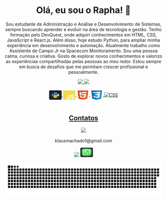 <div align="center">
  <h1>Olá, eu sou o Rapha! 🖖</h1>

  <p>Sou estudante de Administração e Análise e Desenvolvimento de Sistemas, sempre buscando aprender e evoluir na área de       tecnologia e gestão.
  Tenho formação pelo DevQuest, onde adquiri conhecimentos em HTML, CSS, JavaScript e React.js. Além disso, hoje estudo          Python, para ampliar minha experiência em desenvolvimento e automação. Atualmente trabalho como Assistente de Campo Jr na      Spacecom Monitoramento.
  Sou uma pessoa calma, curiosa e criativa. Gosto de explorar novos conhecimentos e valorizo as experiências compartilhadas      pelas pessoas ao meu redor. Estou sempre em busca de desafios que me permitam crescer profissional e pessoalmente.
  </p>
</div>

<div align="center">
  <a href="https://github.com/KlausMachado">
  <img height="180em" src="https://github-readme-stats.vercel.app/api?username=KlausMachado&show_icons=true&theme=tokyonight&include_all_commits=true&count_private=true"/>
  <img height="180em" src="https://github-readme-stats.vercel.app/api/top-langs/?username=KlausMachado&layout=compact&langs_count=6&theme=tokyonight"/>
</div>
<div align="center" style="display: inline_block"><br>
  <img align="center" alt="Python" height="30" width="40" src="https://github.com/gui-bus/TechIcons/blob/main/Dark/Python.svg">
  <img align="center" alt="Js" height="30" width="40" src="https://raw.githubusercontent.com/devicons/devicon/master/icons/javascript/javascript-plain.svg">
  <img align="center" alt="HTML" height="30" width="40" src="https://raw.githubusercontent.com/devicons/devicon/master/icons/html5/html5-original.svg">
  <img align="center" alt="CSS" height="30" width="40" src="https://raw.githubusercontent.com/devicons/devicon/master/icons/css3/css3-original.svg">
   <img align="center" alt="CSS" height="30" width="40" 
        src="https://cdn.jsdelivr.net/gh/devicons/devicon/icons/react/react-original.svg" />
</div>
 
 <br>
 
  <div align="center"> 
    <h2>Contatos</h2>  
  </div>
 
<div align="center"> 
  <a href="https://mailto:klausmachado1@gmail.com" target="_blank"><img src="https://img.shields.io/badge/-Gmail-%23333?style=for-the-badge&logo=gmail&logoColor=white" target="_blank"></a> <p>klausmachado1@gmail.com</p>
  <a href="https://www.linkedin.com/in/klaus-raphael-machado" target="_blank"><img src="https://img.shields.io/badge/-LinkedIn-%230077B5?style=for-the-badge&logo=linkedin&logoColor=white" target="_blank"></a>
  <a href="https://wa.me/qr/AIKP6LV7RS55L1" target="_blank"><img height="30" width="40" src="https://github.com/gui-bus/TechIcons/blob/main/Dark/Whatsapp.svg" target="_blank"></a>
  
 
  ![snake gif](https://github.com/KlausMachado/KlausMachado/blob/output/github-snake-dark.svg)
</div>


